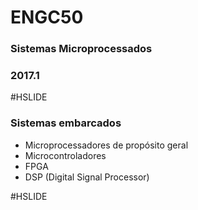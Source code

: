 
# ENGC50

### Sistemas Microprocessados

### 2017.1

#HSLIDE

### Sistemas embarcados

- Microprocessadores de propósito geral
- Microcontroladores
- FPGA
- DSP (Digital Signal Processor)

#HSLIDE
